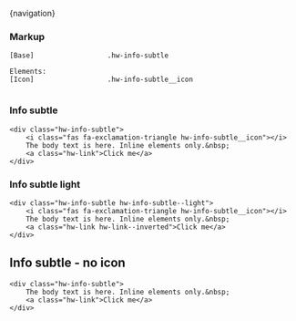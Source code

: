 {navigation}



### Markup
```code
[Base]                  .hw-info-subtle

Elements:
[Icon]                  .hw-info-subtle__icon


```

### Info subtle

```html|plain,light
<div class="hw-info-subtle">
    <i class="fas fa-exclamation-triangle hw-info-subtle__icon"></i>
    The body text is here. Inline elements only.&nbsp;
    <a class="hw-link">Click me</a>
</div>
```

### Info subtle light

```html|plain,dark
<div class="hw-info-subtle hw-info-subtle--light">
    <i class="fas fa-exclamation-triangle hw-info-subtle__icon"></i>
    The body text is here. Inline elements only.&nbsp;
    <a class="hw-link hw-link--inverted">Click me</a>
</div>
```

## Info subtle - no icon

```html|plain,light
<div class="hw-info-subtle">
    The body text is here. Inline elements only.&nbsp;
    <a class="hw-link">Click me</a>
</div>
```


